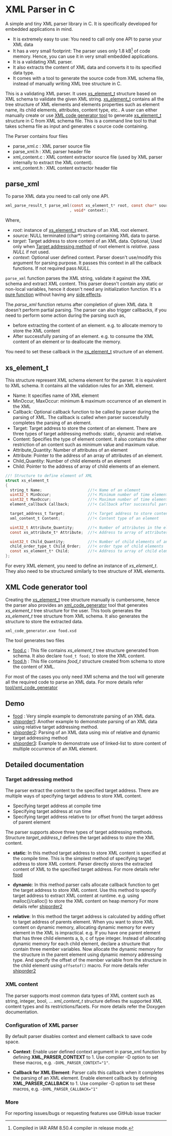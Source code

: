 XML Parser in C
===============

A simple and tiny XML parser library in C. It is specifically developed for embedded applications in mind.

- It is extremely easy to use: You need to call only one API to parse your XML data
- It has a very small footprint: The parser uses only 1.8 kB[^1] of code memory. Hence, you can use it in very small embedded applications.
- It is a validating XML parser.
- It also extracts the content of XML data and converts it to its specified data type.
- It comes with a tool to generate the source code from XML schema file, instead of manually writing XML tree structure in C.

>[^1]: Compiled in IAR ARM 8.50.4 compiler in release mode.

This is a validating XML parser. It uses [xs_element_t](#xs_element_t) structure based on XML schema to validate the given XML string.
[xs_element_t](#xs_element_t) contains all the tree structure of XML elements and elements properties such as element name, its child elements, attributes, content type, etc..
A user can either manually create or use [XML code generator tool](#xml-code-generator-tool) to generate [xs_element_t](#xs_element_t) structure in C from XML schema file.
This is a command line tool to that takes schema file as input and generates c source code containing.

The Parser contains four files
- parse_xml.c   : XML parser source file
- parse_xml.h   : XML parser header file
- xml_content.c : XML content extractor source file (used by XML parser internally to extract the XML content).
- xml_content.h : XML content extractor header file

## parse_xml
To parse XML data you need to call only one API.

```C
xml_parse_result_t parse_xml(const xs_element_t* root, const char* source, void* const target
							, void* context);
```
Where,
- *root*: instance of [xs_element_t](#xs_element_t) structure of an XML root element.
- *source*: NULL terminated (char*) string containing XML data to parse.
- *target*: Target address to store content of an XML data.
Optional, Used only when [Target addressing method](#target-addressing-method) of root element is *relative*.
pass *NULL* if not used.
- *context*: Optional user defined context. Parser doesn't use/modify this argument for parsing purpose.
It passes this context in all the callback functions. If not required pass *NULL*.

`parse_xml` function parses the XML string, validate it against the XML schema and extract XML content.
This parser doesn't contain any static or non-local variables, hence it doesn't need any initialization function.
It's a [pure function](1) without having any [side effects](2).

The *parse_xml* function returns after completion of given XML data. It doesn't perform partial parsing.
The parser can also trigger callbacks, if you need to perform some action during the parsing such as,
- before extracting the content of an element. e.g. to allocate memory to store the XML content
- After successfully parsing of an element. e.g. to consume the XML content of an element or to deallocate the memory.

You need to set these callback in the [xs_element_t](#xs_element_t) structure of an element.

## xs_element_t

This structure represent XML schema element for the parser. It is equivalent to XML schema. It contains all the validation rules for an XML element.
- Name: It specifies name of XML element
- MinOccur, MaxOccur: minimum & maximum occurrence of an element in the XML
- Callback: Optional callback function to be called by parser during the parsing of XML.
The callback is called when parser successfully completes the parsing of an element.
- Target: Target address to store the content of an element. There are three types of target addressing methods: static, dynamic and relative.
- Content: Specifies the type of element content. It also contains the other restriction of an content such as minimum value and maximum value.
- Attribute_Quantity: Number of attributes of an element
- Attribute: Pointer to the address of an array of attributes of an element.
- Child_Quantity: Number of child elements of an element
- Child: Pointer to the address of array of child elements of an element.


```C
//! Structure to define element of XML
struct xs_element_t
{
  string_t Name;                    //!< Name of an element
  uint32_t MinOccur;                //!< Minimum number of time element must occur
  uint32_t MaxOccur;                //!< Maximum number of time element is allowed to occur
  element_callback Callback;        //!< Callback after successful parsing of an element.

  target_address_t Target;          //!< Target address to store content of an element
  xml_content_t Content;            //!< Content type of an element

  uint32_t Attribute_Quantity;      //!< Number of attributes in the element
  const xs_attribute_t* Attribute;  //!< Address to array of attributes

  uint32_t Child_Quantity;          //!< Number of child elements of an element
  child_order_type_t Child_Order;   //!< order type of child elements
  const xs_element_t* Child;        //!< Address to array of child elements
};
```

For every XML element, you need to define an instance of *xs_element_t*. They also need to be structured similarly to tree structure of XML elements.

## XML Code generator tool
Creating the [xs_element_t](#xs_element_t) tree structure manually is cumbersome, hence the parser also provides an [xml_code_generator][7] tool that generates *xs_element_t* tree structure for the user.
This tools generates the *xs_element_t* tree structure from XML schema. It also generates the structure to store the extracted data.

```shell
xml_code_generator.exe food.xsd
```

The tool generates two files
- [food.c](example/food/src/food.c)             : This file contains *xs_element_t* tree structure generated from schema. It also declare `food_t food;` to store the XML content.
- [food.h](example/food/src/food.h)             : This file contains *food_t* structure created from schema to store the content of XML.

For most of the cases you only need XMl schema and the tool will generate all the required code to parse an XML data.
For more details refer [tool/xml_code_generator][7]

## Demo
- [food][3] : Very simple example to demonstrate parsing of an XML data.
- [shiporder1][4]: Another example to demonstrate parsing of an XML data using relative target addressing method.
- [shiporder2][5]: Parsing of an XML data using mix of relative and dynamic target addressing method
- [shiporder3][6]: Example to demonstrate use of linked-list to store content of multiple occurrence of an XML element.

## Detailed documentation

### Target addressing method
The parser extract the content to the specified target address. There are multiple ways of specifying target address to store XML content.
- Specifying target address at compile time
- Specifying target address at run time
- Specifying target address relative to (or offset from) the target address of parent element

The parser supports above three types of target addressing methods. Structure *target_address_t* defines the target address to store the XML content.

- **static**:
In this method target address to store XML content is specified at the compile time.
This is the simplest method of specifying target address to store XML content.
Parser directly stores the extracted content of XML to the specified target address.
For more details refer [food][3]

- **dynamic**:
In this method parser calls allocate callback function to get the target address to store XML content.
Use this method to specify target address to extract XML content at runtime.
e.g. using malloc()/calloc() to store the XML content on heap memory
For more details refer [shiporder2][5]

- **relative**:
In this method the target address is calculated by adding offset to target address of parents element.
When you want to store XML content on dynamic memory, allocating dynamic memory for every element in the XML is impractical.
e.g. If you have one parent element that has three child elements a, b, c of type integer.
Instead of allocating dynamic memory for each child element, declare a structure that contain three member variables.
Now allocate the dynamic memory for the structure in the parent element using dynamic memory addressing type.
And specify the offset of the member variable from the structure in the child element using `offsetof()` macro.
For more details refer [shiporder2][5]

### XML content
The parser supports most common data types of XML content such as string, integer, bool, ...
*xml_content_t* structure defines the supported XML content types and its restrictions/facets.
For more details refer the Doxygen documentation.

### Configuration of XML parser
By default parser disables context and element callback to save code space.
- **Context**:
Enable user defined context argument in parse_xml function by defining **XML_PARSER_CONTEXT** to 1.
Use compiler -D option to set these macros, e.g. `-DXML_PARSER_CONTEXT="1"`.

- **Callback for XML Element**:
Parser calls this callback when it completes the parsing of an XML element.
Enable element callback by defining **XML_PARSER_CALLBACK** to 1.
Use compiler -D option to set these macros, e.g. `-DXML_PARSER_CALLBACK="1"`

### More
For reporting issues/bugs or requesting features use GitHub issue tracker


[1]: https://en.wikipedia.org/wiki/Pure_function
[2]: https://en.wikipedia.org/wiki/Side_effect_(computer_science)
[3]: example/food/README.md
[4]: example/shiporder1/README.md
[5]: example/shiporder2/README.md
[6]: example/shiporder3/README.md
[7]: tool/README.md
